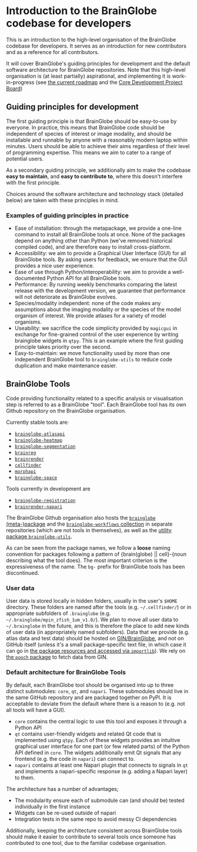 # Introduction to the BrainGlobe codebase for developers

This is an introduction to the high-level organisation of the BrainGlobe codebase for developers.
It serves as an introduction for new contributors and as a reference for all contributors.

It will cover BrainGlobe's guiding principles for development and the default software architecture for BrainGlobe repositories.
Note that this high-level organisation is (at least partially) aspirational, and implementing it is work-in-progress (see [the current roadmap](/community/roadmaps/index.md) and the [Core Development Project Board](https://github.com/orgs/brainglobe/projects/2))


## Guiding principles for development

The first guiding principle is that BrainGlobe should be easy-to-use by everyone.
In practice, this means that BrainGlobe code should be independent of species of interest or image modality, and should be installable and runnable by anyone with a reasonably modern laptop within minutes.
Users should be able to achieve their aims regardless of their level of programming expertise.
This means we aim to cater to a range of potential users.

As a secondary guiding principle, we additionally aim to make the codebase **easy to maintain**, and **easy to contribute to**, where this doesn't interfere with the first principle.

Choices around the software architecture and technology stack (detailed below) are taken with these principles in mind.


### Examples of guiding principles in practice

* Ease of installation: through the metapackage, we provide a one-line command to install all BrainGlobe tools at once. None of the packages depend on anything other than Python (we've removed historical compiled code), and are therefore easy to install cross-platform.
* Accessibility: we aim to provide a Graphical User Interface (GUI) for all BrainGlobe tools. By asking users for feedback, we ensure that the GUI provides a nice user experience.
* Ease of use through Python/interoperability: we aim to provide a well-documented Python API for all BrainGlobe tools.
* Performance: By running weekly benchmarks comparing the latest release with the development version, we guarantee that performance will not deteriorate as BrainGlobe evolves.
* Species/modality independent: none of the code makes any assumptions about the imaging modality or the species of the model organism of interest. We provide atlases for a variety of model organisms.
* Useability: we sacrifice the code simplicity provided by `magicgui` in exchange for fine-grained control of the user experience by writing brainglobe widgets in `qtpy`. This is an example where the first guiding principle takes priority over the second.
* Easy-to-maintain: we move functionality used by more than one independent BrainGlobe tool to `brainglobe-utils` to reduce code duplication and make maintenance easier.


## BrainGlobe Tools

Code providing functionality related to a specific analysis or visualisation step is referred to as a BrainGlobe "tool".
Each BrainGlobe tool has its own Github repository on the BrainGlobe organisation. 

Currently stable tools are:
- [`brainglobe-atlasapi`](https://github.com/brainglobe/brainglobe-atlasapi)
- [`brainglobe-heatmap`](https://github.com/brainglobe/brainglobe-heatmap)
- [`brainglobe-segmentation`](https://github.com/brainglobe/brainglobe-segmentation)
- [`brainreg`](https://github.com/brainglobe/brainreg)
- [`brainrender`](https://github.com/brainglobe/brainrender)
- [`cellfinder`](https://github.com/brainglobe/cellfinder)
- [`morphapi`](https://github.com/brainglobe/morphapi)
- [`brainglobe-space`](https://github.com/brainglobe/brainglobe-space)

Tools currently in development are
- [`brainglobe-registration`](https://github.com/brainglobe/brainglobe-registration)
- [`brainrender-napari`](https://github.com/brainglobe/brainrender-napari)

The BrainGlobe Github organisation also hosts the [`brainglobe` (meta-)package](./repositories/brainglobe-meta/index.md) and the [`brainglobe-workflows` collection](./repositories/brainglobe-workflows/index.md) in separate repositories (which are not tools in themselves), as well as the [utility package `brainglobe-utils`](https://github.com/brainglobe/brainglobe-utils).

As can be seen from the package names, we follow a **loose** naming convention for packages following a pattern of {brain(globe) || cell}-{noun describing what the tool does}. The most important criterion is the expressiveness of the name.
The `bg-` prefix for BrainGlobe tools has been discontinued.

### User data

User data is stored locally in hidden folders, usually in the user's `$HOME` directory.
These folders are named after the tools (e.g. `~/.cellfinder/`) or in appropriate subfolders of `.brainglobe` (e.g. `~/.brainglobe/mpin_zfish_1um_v1.0/`).
We plan to move all user data to `~/.brainglobe` in the future, and this is therefore the place to add new kinds of user data (in appropriately named subfolders).
Data that we provide (e.g. atlas data and test data) should be hosted on [GIN/BrainGlobe](https://gin.g-node.org/BrainGlobe/), and not on GitHub itself (unless it's a small package-specific text file, in which case it can go in [the package resources and accessed via `importlib`](https://docs.python.org/3/library/importlib.resources.html)).
We rely on [the `pooch` package](https://www.fatiando.org/pooch/latest/) to fetch data from GIN.

### Default architecture for BrainGlobe Tools

By default, each BrainGlobe tool should be organised into up to three distinct submodules: `core`, `qt`, and `napari`.
These submodules should live in the same GitHub repository and are packaged together on PyPI.
It is acceptable to deviate from the default where there is a reason to (e.g. not all tools will have a GUI).

* `core` contains the central logic to use this tool and exposes it through a Python API
* `qt` contains user-friendly widgets and related Qt code that is implemented using `qtpy`. Each of these widgets provides an intuitive graphical user interface for one part (or few related parts) of the Python API defined in `core`. 
The widgets additionally emit Qt signals that any frontend (e.g. the code in `napari`) can connect to.
* `napari` contains at least one Napari plugin that connects to signals in `qt` and implements a napari-specific response (e.g. adding a Napari layer) to them.

The architecture has a number of advantages;
- The modularity ensure each of submodule can (and should be) tested individually in the first instance
- Widgets can be re-used outside of napari
- Integration tests in the same repo to avoid messy CI dependencies

Additionally, keeping the architecture consistent across BrainGlobe tools should make it easier to contribute to several tools once someone has contributed to one tool, due to the familiar codebase organisation.
